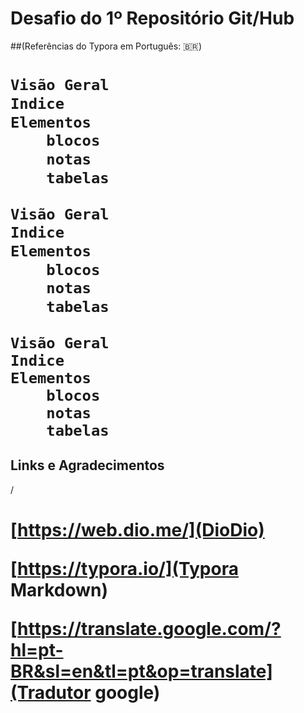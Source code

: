 # Desafio do 1º Repositório Git/Hub
##(Referências do Typora em Português: :brazil:)
<h1>

````bash
Visão Geral
Indice
Elementos 
	blocos 
	notas 
	tabelas
````

````java
Visão Geral
Indice
Elementos 
	blocos 
	notas 
	tabelas
````

````basic
Visão Geral
Indice
Elementos 
	blocos 
	notas 
	tabelas
````






## Links e Agradecimentos
/<h1>
[https://web.dio.me/](DioDio)

[https://typora.io/](Typora Markdown)

[https://translate.google.com/?hl=pt-BR&sl=en&tl=pt&op=translate](Tradutor google)





